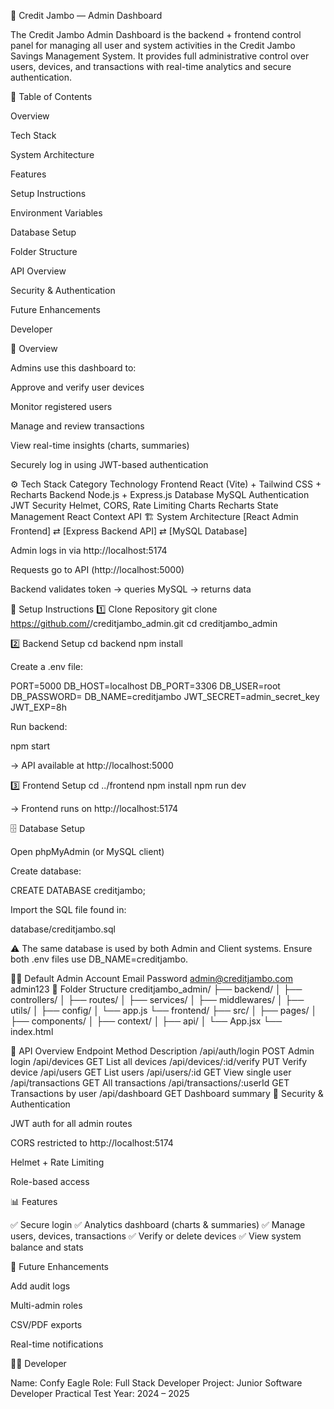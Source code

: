 🧠 Credit Jambo — Admin Dashboard

The Credit Jambo Admin Dashboard is the backend + frontend control panel for managing all user and system activities in the Credit Jambo Savings Management System.
It provides full administrative control over users, devices, and transactions with real-time analytics and secure authentication.

📘 Table of Contents

Overview

Tech Stack

System Architecture

Features

Setup Instructions

Environment Variables

Database Setup

Folder Structure

API Overview

Security & Authentication

Future Enhancements

Developer

🧩 Overview

Admins use this dashboard to:

Approve and verify user devices

Monitor registered users

Manage and review transactions

View real-time insights (charts, summaries)

Securely log in using JWT-based authentication

⚙️ Tech Stack
Category	Technology
Frontend	React (Vite) + Tailwind CSS + Recharts
Backend	Node.js + Express.js
Database	MySQL
Authentication	JWT
Security	Helmet, CORS, Rate Limiting
Charts	Recharts
State Management	React Context API
🏗️ System Architecture
[React Admin Frontend] ⇄ [Express Backend API] ⇄ [MySQL Database]


Admin logs in via http://localhost:5174

Requests go to API (http://localhost:5000)

Backend validates token → queries MySQL → returns data

🚀 Setup Instructions
1️⃣ Clone Repository
git clone https://github.com/<your-username>/creditjambo_admin.git
cd creditjambo_admin

2️⃣ Backend Setup
cd backend
npm install


Create a .env file:

PORT=5000
DB_HOST=localhost
DB_PORT=3306
DB_USER=root
DB_PASSWORD=
DB_NAME=creditjambo
JWT_SECRET=admin_secret_key
JWT_EXP=8h


Run backend:

npm start


→ API available at http://localhost:5000

3️⃣ Frontend Setup
cd ../frontend
npm install
npm run dev


→ Frontend runs on http://localhost:5174

🗄️ Database Setup

Open phpMyAdmin (or MySQL client)

Create database:

CREATE DATABASE creditjambo;


Import the SQL file found in:

database/creditjambo.sql


⚠️ The same database is used by both Admin and Client systems.
Ensure both .env files use DB_NAME=creditjambo.

🧑‍💻 Default Admin Account
Email	Password
admin@creditjambo.com	admin123
🧱 Folder Structure
creditjambo_admin/
├── backend/
│   ├── controllers/
│   ├── routes/
│   ├── services/
│   ├── middlewares/
│   ├── utils/
│   ├── config/
│   └── app.js
└── frontend/
    ├── src/
    │   ├── pages/
    │   ├── components/
    │   ├── context/
    │   ├── api/
    │   └── App.jsx
    └── index.html

🧠 API Overview
Endpoint	Method	Description
/api/auth/login	POST	Admin login
/api/devices	GET	List all devices
/api/devices/:id/verify	PUT	Verify device
/api/users	GET	List users
/api/users/:id	GET	View single user
/api/transactions	GET	All transactions
/api/transactions/:userId	GET	Transactions by user
/api/dashboard	GET	Dashboard summary
🔐 Security & Authentication

JWT auth for all admin routes

CORS restricted to http://localhost:5174

Helmet + Rate Limiting

Role-based access

📊 Features

✅ Secure login
✅ Analytics dashboard (charts & summaries)
✅ Manage users, devices, transactions
✅ Verify or delete devices
✅ View system balance and stats

🧩 Future Enhancements

Add audit logs

Multi-admin roles

CSV/PDF exports

Real-time notifications

👨‍💻 Developer

Name: Confy Eagle
Role: Full Stack Developer
Project: Junior Software Developer Practical Test
Year: 2024 – 2025
